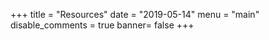 +++
title = "Resources"
date = "2019-05-14"
menu = "main"
disable_comments = true
banner= false
+++
